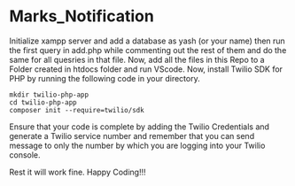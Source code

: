 # Marks_Notification
Initialize xampp server and add a database as yash (or your name) then run the first query in add.php while commenting out the rest of them and do  the same for all quesries in that file.
Now, add all the files in this Repo to a Folder created in htdocs folder and run VScode.
Now, install Twilio SDK for PHP by running the following code in your directory.

```
mkdir twilio-php-app
cd twilio-php-app
composer init --require=twilio/sdk
```

Ensure that your code is complete by adding the Twilio Credentials and generate a Twilio service number and remember that you can send message to only the number by which you are logging into your Twilio console.

Rest it will work fine. Happy Coding!!!
